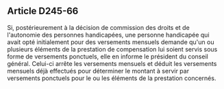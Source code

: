 ## Article D245-66

Si, postérieurement à la décision de commission des droits et de l'autonomie des personnes handicapées, une
personne handicapée qui avait opté initialement pour des versements mensuels demande qu'un ou plusieurs
éléments de la prestation de compensation lui soient servis sous forme de versements ponctuels, elle en
informe le président du conseil général. Celui-ci arrête les versements mensuels et déduit les versements
mensuels déjà effectués pour déterminer le montant à servir par versements ponctuels pour le ou les éléments
de la prestation concernés.

